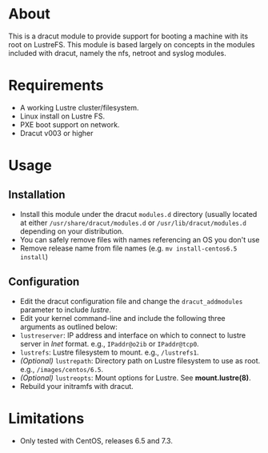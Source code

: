 # About

This is a dracut module to provide support for booting a machine with
its root on LustreFS.  This module is based largely on concepts in the
modules included with dracut, namely the nfs, netroot and syslog
modules.

# Requirements

 - A working Lustre cluster/filesystem.
 - Linux install on Lustre FS.
 - PXE boot support on network.
 - Dracut v003 or higher

# Usage

## Installation

 - Install this module under the dracut `modules.d` directory (usually
   located at either `/usr/share/dracut/modules.d` or
   `/usr/lib/dracut/modules.d` depending on your distribution.
 - You can safely remove files with names referencing an OS you don't use
 - Remove release name from file names (e.g. `mv install-centos6.5 install`)

## Configuration

 - Edit the dracut configuration file and change the
   `dracut_addmodules` parameter to include *lustre*.
 - Edit your kernel command-line and include the following three
   arguments as outlined below:
  - `lustreserver`: IP address and interface on which to connect to
   lustre server in *lnet* format. e.g., `IPaddr@o2ib` or
   `IPaddr@tcp0`.
  - `lustrefs`: Lustre filesystem to mount. e.g., `/lustrefs1`.
  - *(Optional)* `lustrepath`: Directory path on Lustre filesystem to use as root.
   e.g., `/images/centos/6.5`.
  - *(Optional)* `lustreopts`: Mount options for Lustre.  See **mount.lustre(8)**.
 - Rebuild your initramfs with dracut.

# Limitations

 - Only tested with CentOS, releases 6.5 and 7.3.
